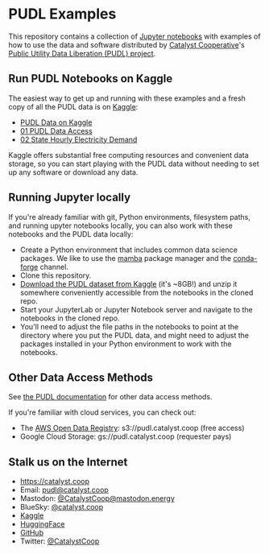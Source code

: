 # PUDL Examples

This repository contains a collection of
[Jupyter notebooks](https://jupyter.org) with examples of how to use the data
and software distributed by [Catalyst Cooperative](https://catalyst.coop)'s
[Public Utility Data Liberation (PUDL) project](https://github.com/catalyst-cooperative/pudl).

## Run PUDL Notebooks on Kaggle

The easiest way to get up and running with these examples and a fresh copy of all the
PUDL data is on [Kaggle](https://www.kaggle.com):

- [PUDL Data on Kaggle](https://www.kaggle.com/datasets/catalystcooperative/pudl-project/data)
- [01 PUDL Data Access](https://www.kaggle.com/code/catalystcooperative/01-pudl-data-access)
- [02 State Hourly Electricity Demand](https://www.kaggle.com/code/catalystcooperative/02-state-hourly-electricity-demand)

Kaggle offers substantial free computing resources and convenient data storage, so you
can start playing with the PUDL data without needing to set up any software or download
any data.

## Running Jupyter locally

If you're already familiar with git, Python environments, filesystem paths, and running
upyter notebooks locally, you can also work with these notebooks and the PUDL data locally:

- Create a Python environment that includes common data science packages. We like to use
  the [mamba](https://github.com/mamba-org/mamba) package manager and the
  [conda-forge](https://conda-forge.org/#about) channel.
- Clone this repository.
- [Download the PUDL dataset from Kaggle](https://www.kaggle.com/datasets/catalystcooperative/pudl-project/download) (it's ~8GB!) and unzip it somewhere conveniently accessible from the
  notebooks in the cloned repo.
- Start your JupyterLab or Jupyter Notebook server and navigate to the notebooks in
  the cloned repo.
- You'll need to adjust the file paths in the notebooks to point at the directory where
  you put the PUDL data, and might need to adjust the packages installed in your Python
  environment to work with the notebooks.

## Other Data Access Methods

See [the PUDL documentation](https://catalystcoop-pudl.readthedocs.io/en/latest/data_access.html)
for other data access methods.

If you're familiar with cloud services, you can check out:

- The [AWS Open Data Registry](https://registry.opendata.aws/catalyst-cooperative-pudl/):
  s3://pudl.catalyst.coop (free access)
- Google Cloud Storage: gs://pudl.catalyst.coop (requester pays)

## Stalk us on the Internet

- https://catalyst.coop
- Email: [pudl@catalyst.coop](mailto:pudl@catalyst.coop)
- Mastodon: [@CatalystCoop@mastodon.energy](https://mastodon.energy/@CatalystCoop)
- BlueSky: [@catalyst.coop](https://bsky.app/profile/catalyst.coop)
- [Kaggle](https://www.kaggle.com/catalystcooperative)
- [HuggingFace](https://huggingface.co/catalystcooperative)
- [GitHub](https://github.com/catalyst-cooperative)
- Twitter: [@CatalystCoop](https://twitter.com/CatalystCoop)
